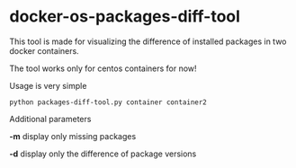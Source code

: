 # docker-os-packages-diff-tool

<p>This tool is made for visualizing the difference of installed packages in two docker containers.<p>
<p>The tool works only for centos containers for now!</p>
<p>Usage is very simple</p>

```Shell
python packages-diff-tool.py container container2
```

<p>Additional parameters</p>
<p><b>-m</b><span> display only missing packages</span></p>
<p><b>-d</b><span> display only the difference of package versions</span></p>
